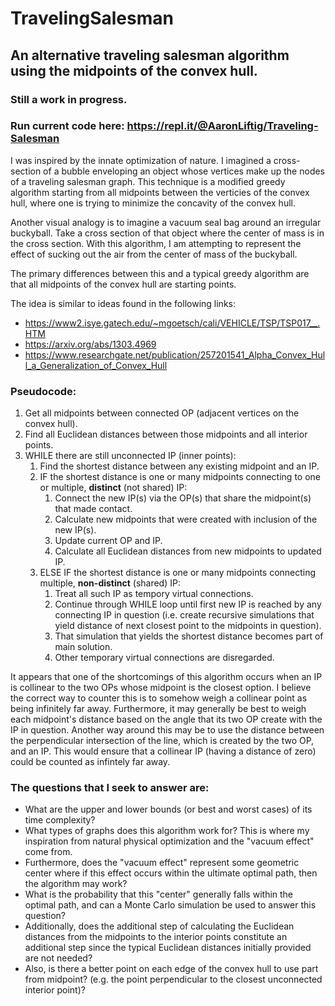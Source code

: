 # TravelingSalesman
## An alternative traveling salesman algorithm using the midpoints of the convex hull.
### Still a work in progress.
### Run current code here: https://repl.it/@AaronLiftig/Traveling-Salesman

I was inspired by the innate optimization of nature. I imagined a cross-section of a bubble enveloping an object whose vertices make up the nodes of a traveling salesman graph. This technique is a modified greedy algorithm starting from all midpoints between the verticies of the convex hull, where one is trying to minimize the concavity of the convex hull.

Another visual analogy is to imagine a vacuum seal bag around an irregular buckyball. Take a cross section of that object where the center of mass is in the cross section. With this algorithm, I am attempting to represent the effect of sucking out the air from the center of mass of the buckyball.
   
The primary differences between this and a typical greedy algorithm are that all midpoints of the convex hull are starting points.

The idea is similar to ideas found in the following links:
- https://www2.isye.gatech.edu/~mgoetsch/cali/VEHICLE/TSP/TSP017__.HTM
- https://arxiv.org/abs/1303.4969
- https://www.researchgate.net/publication/257201541_Alpha_Convex_Hull_a_Generalization_of_Convex_Hull
 
### Pseudocode:
1. Get all midpoints between connected OP (adjacent vertices on the convex hull).
2. Find all Euclidean distances between those midpoints and all interior points.
3. WHILE there are still unconnected IP (inner points):
   1. Find the shortest distance between any existing midpoint and an IP.
   2. IF the shortest distance is one or many midpoints connecting to one or multiple, **distinct** (not shared) IP:
      1. Connect the new IP(s) via the OP(s) that share the midpoint(s) that made contact.
      2. Calculate new midpoints that were created with inclusion of the new IP(s).
      3. Update current OP and IP.
      4. Calculate all Euclidean distances from new midpoints to updated IP.
   1. ELSE IF the shortest distance is one or many midpoints connecting multiple, **non-distinct** (shared) IP:
      1. Treat all such IP as tempory virtual connections.
      2. Continue through WHILE loop until first new IP is reached by any connecting IP in question (i.e. create recursive simulations that yield distance of next closest point to the midpoints in question).
      3. That simulation that yields the shortest distance becomes part of main solution.
      4. Other temporary virtual connections are disregarded.


It appears that one of the shortcomings of this algorithm occurs when an IP is collinear to the two OPs whose midpoint is the closest option. I believe the correct way to counter this is to somehow weigh a collinear point as being infinitely far away. 
Furthermore, it may generally be best to weigh each midpoint's distance based on the angle that its two OP create with the IP in question. 
Another way around this may be to use the distance between the perpendicular intersection of the line, which is created by the two OP, and an IP. This would ensure that a collinear IP (having a distance of zero) could be counted as infintely far away.

### The questions that I seek to answer are:
- What are the upper and lower bounds (or best and worst cases) of its time complexity?
- What types of graphs does this algorithm work for? This is where my inspiration from natural physical optimization and the \"vacuum effect\" come from.
- Furthermore, does the \"vacuum effect\" represent some geometric center where if this effect occurs within the ultimate optimal path, then the algorithm may work?
- What is the probability that this \"center\" generally falls within the optimal path, and can a Monte Carlo simulation be used to answer this question?
- Additionally, does the additional step of calculating the Euclidean distances from the midpoints to the interior points constitute an additional step since the typical Euclidean distances initially provided are not needed?
- Also, is there a better point on each edge of the convex hull to use part from midpoint? (e.g. the point perpendicular to the closest unconnected interior point)? 
